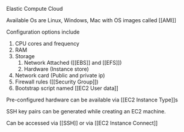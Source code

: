 Elastic Compute Cloud


Available Os are Linux, Windows, Mac with OS images called [[AMI]]

Configuration options include 
1. CPU cores and frequency
2. RAM
3. Storage
	1. Network Attached ([[EBS]] and [[EFS]])
	2. Hardware (Instance store)
4. Network card (Public and private ip)
5. Firewall rules ([[Security Group]])
6. Bootstrap script named [[EC2 User data]]

Pre-configured hardware can be available via [[EC2 Instance Type]]s

SSH key pairs can be generated while creating an EC2 machine.

Can be accessed via [[SSH]] or via [[EC2 Instance Connect]]



